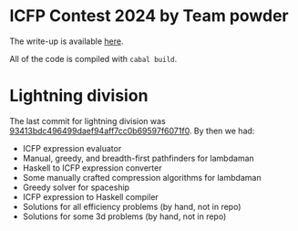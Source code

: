 # ICFP Contest 2024 by Team powder

The write-up is available [here](https://mniip.com/posts/2024-07-03-icfpc-2024).

All of the code is compiled with `cabal build`.

# Lightning division

The last commit for lightning division was [93413bdc496499daef94aff7cc0b69597f6071f0](https://github.com/mniip/icfpc2024/commits/93413bdc496499daef94aff7cc0b69597f6071f0/). By then we had:

- ICFP expression evaluator
- Manual, greedy, and breadth-first pathfinders for lambdaman
- Haskell to ICFP expression converter
- Some manually crafted compression algorithms for lambdaman
- Greedy solver for spaceship
- ICFP expression to Haskell compiler
- Solutions for all efficiency problems (by hand, not in repo)
- Solutions for some 3d problems (by hand, not in repo)
